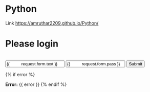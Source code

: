 # Python

Link  https://amruthar2209.github.io/Python/

<html>
  <head>
    <title>Flask Intro - login page</title>
    <meta name="viewport" content="width=device-width, initial-scale=1.0">
    <link href="static/bootstrap.min.css" rel="stylesheet" media="screen">
  </head>
  <body>
    <div class="container">
      <h1>Please login</h1>
      <br>
      <form action="" method="post">
        <input type="text" placeholder="Text" name="text" value="{{
          request.form.text }}">
         <input type="pass" placeholder="Pass" name="pass" value="{{
          request.form.pass }}">
        <input class="btn btn-default" type="submit" value="Submit">
      </form>
      {% if error %}
        <p class="error"><strong>Error:</strong> {{ error }}
      {% endif %}
    </div>
  </body>
</html>
